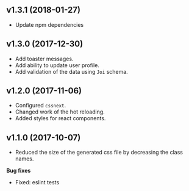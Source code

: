 ## v1.3.1 (2018-01-27)

* Update npm dependencies

## v1.3.0 (2017-12-30)

* Add toaster messages.
* Add ability to update user profile.
* Add validation of the data using `Joi` schema.

## v1.2.0 (2017-11-06)

* Configured `cssnext`.
* Changed work of the hot reloading.
* Added styles for react components.

## v1.1.0 (2017-10-07)

* Reduced the size of the generated css file by decreasing the class names.

**Bug fixes**

* Fixed: eslint tests